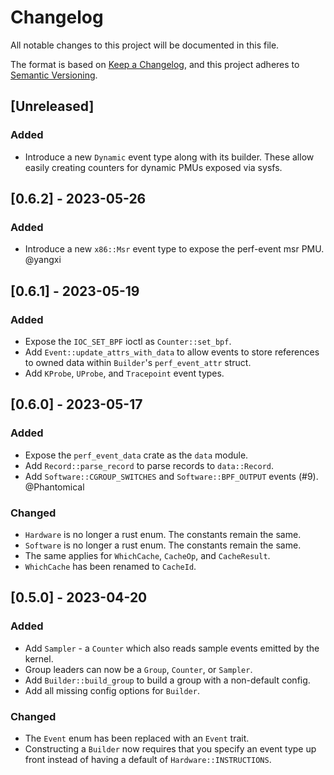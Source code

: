 # Changelog

All notable changes to this project will be documented in this file.

The format is based on [Keep a Changelog](https://keepachangelog.com/en/1.0.0/),
and this project adheres to [Semantic Versioning](https://semver.org/spec/v2.0.0.html).

## [Unreleased]
### Added
- Introduce a new `Dynamic` event type along with its builder. These allow
  easily creating counters for dynamic PMUs exposed via sysfs.

## [0.6.2] - 2023-05-26
### Added
- Introduce a new `x86::Msr` event type to expose the perf-event msr PMU. @yangxi

## [0.6.1] - 2023-05-19
### Added
- Expose the `IOC_SET_BPF` ioctl as `Counter::set_bpf`.
- Add `Event::update_attrs_with_data` to allow events to store references to
  owned data within `Builder`'s `perf_event_attr` struct.
- Add `KProbe`, `UProbe`, and `Tracepoint` event types.

## [0.6.0] - 2023-05-17
### Added
- Expose the `perf_event_data` crate as the `data` module.
- Add `Record::parse_record` to parse records to `data::Record`.
- Add `Software::CGROUP_SWITCHES` and `Software::BPF_OUTPUT` events (#9). @Phantomical

### Changed
- `Hardware` is no longer a rust enum. The constants remain the same.
- `Software` is no longer a rust enum. The constants remain the same.
- The same applies for `WhichCache`, `CacheOp`, and `CacheResult`.
- `WhichCache` has been renamed to `CacheId`.

## [0.5.0] - 2023-04-20
### Added
- Add `Sampler` - a `Counter` which also reads sample events emitted by the kernel.
- Group leaders can now be a `Group`, `Counter`, or `Sampler`.
- Add `Builder::build_group` to build a group with a non-default config.
- Add all missing config options for `Builder`.

### Changed
- The `Event` enum has been replaced with an `Event` trait.
- Constructing a `Builder` now requires that you specify an event type up front
  instead of having a default of `Hardware::INSTRUCTIONS`.